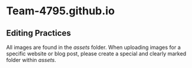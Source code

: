 # Team-4795.github.io

## Editing Practices

All images are found in the <i>assets</i> folder. When uploading images for a specific website or blog post, please create a special and clearly marked folder within <i>assets</i>.